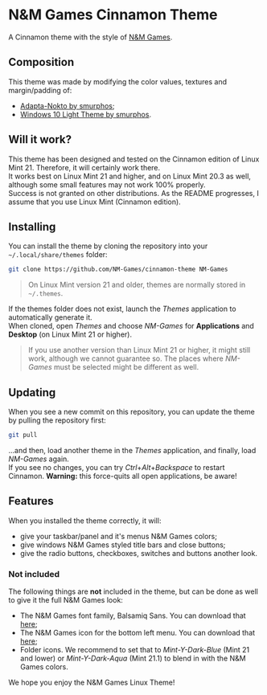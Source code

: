 # N&M Games Cinnamon Theme
A Cinnamon theme with the style of [N&M Games](https://nm-games.eu).

## Composition
This theme was made by modifying the color values, textures and margin/padding of:
- [Adapta-Nokto by smurphos](https://cinnamon-spices.linuxmint.com/themes/view/Adapta-Nokto);
- [Windows 10 Light Theme by smurphos](https://cinnamon-spices.linuxmint.com/themes/view/Windows-10).

## Will it work?
This theme has been designed and tested on the Cinnamon edition of Linux Mint 21. Therefore, it will certainly work there.  
It works best on Linux Mint 21 and higher, and on Linux Mint 20.3 as well, although some small features may not work 100% properly.  
Success is not granted on other distributions. As the README progresses, I assume that you use Linux Mint (Cinnamon edition).

## Installing
You can install the theme by cloning the repository into your `~/.local/share/themes` folder:  
```bash
git clone https://github.com/NM-Games/cinnamon-theme NM-Games
```

> On Linux Mint version 21 and older, themes are normally stored in `~/.themes`.

If the themes folder does not exist, launch the *Themes* application to automatically generate it.  
When cloned, open *Themes* and choose *NM-Games* for **Applications** and **Desktop** (on Linux Mint 21 or higher).

> If you use another version than Linux Mint 21 or higher, it might still work, although we cannot guarantee so. The places where *NM-Games* must be selected might be different as well.

## Updating
When you see a new commit on this repository, you can update the theme by pulling the repository first:
```bash
git pull
```
...and then, load another theme in the *Themes* application, and finally, load *NM-Games* again.  
If you see no changes, you can try *Ctrl*+*Alt*+*Backspace* to restart Cinnamon. **Warning:** this force-quits all open applications, be aware!

## Features
When you installed the theme correctly, it will:
- give your taskbar/panel and it's menus N&M Games colors;
- give windows N&M Games styled title bars and close buttons;
- give the radio buttons, checkboxes, switches and buttons another look.

### Not included
The following things are **not** included in the theme, but can be done as well to give it the full N&M Games look:
- The N&M Games font family, Balsamiq Sans. You can download that [here](https://fonts.google.com/specimen/Balsamiq+Sans);
- The N&M Games icon for the bottom left menu. You can download that [here](https://nm-games.eu/static/img/nm/icon.png);
- Folder icons. We recommend to set that to *Mint-Y-Dark-Blue* (Mint 21 and lower) or *Mint-Y-Dark-Aqua* (Mint 21.1) to blend in with the N&M Games colors.

We hope you enjoy the N&M Games Linux Theme!
